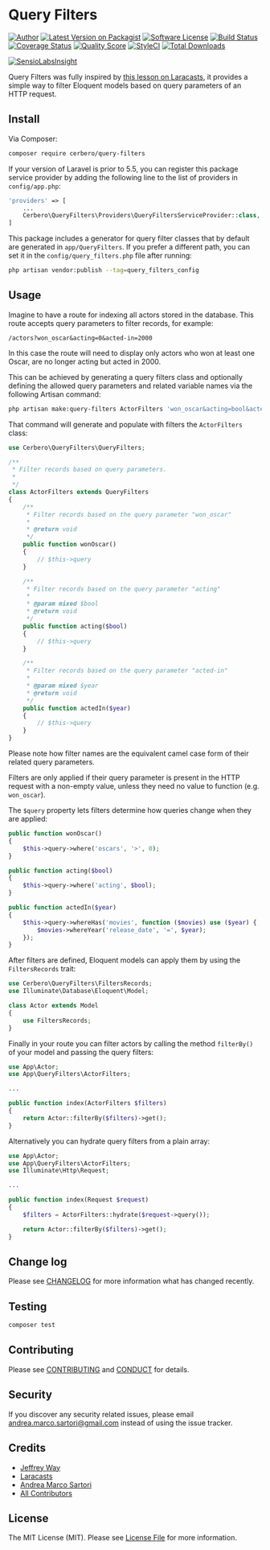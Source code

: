 # Query Filters

[![Author][ico-author]][link-author]
[![Latest Version on Packagist][ico-version]][link-packagist]
[![Software License][ico-license]](LICENSE.md)
[![Build Status][ico-travis]][link-travis]
[![Coverage Status][ico-scrutinizer]][link-scrutinizer]
[![Quality Score][ico-code-quality]][link-code-quality]
[![StyleCI][ico-styleci]][link-styleci]
[![Total Downloads][ico-downloads]][link-downloads]

[![SensioLabsInsight][ico-sensiolabs]][link-sensiolabs]

Query Filters was fully inspired by [this lesson on Laracasts](https://laracasts.com/series/eloquent-techniques/episodes/4), it provides a simple way to filter Eloquent models based on query parameters of an HTTP request.

## Install

Via Composer:

``` bash
composer require cerbero/query-filters
```

If your version of Laravel is prior to 5.5, you can register this package service provider by adding the following line to the list of providers in `config/app.php`:

``` php
'providers' => [
    ...
    Cerbero\QueryFilters\Providers\QueryFiltersServiceProvider::class,
]
```

This package includes a generator for query filter classes that by default are generated in `app/QueryFilters`. If you prefer a different path, you can set it in the `config/query_filters.php` file after running:

``` bash
php artisan vendor:publish --tag=query_filters_config
```

## Usage

Imagine to have a route for indexing all actors stored in the database. This route accepts query parameters to filter records, for example:

```
/actors?won_oscar&acting=0&acted-in=2000
```

In this case the route will need to display only actors who won at least one Oscar, are no longer acting but acted in 2000.

This can be achieved by generating a query filters class and optionally defining the allowed query parameters and related variable names via the following Artisan command:

``` bash
php artisan make:query-filters ActorFilters 'won_oscar&acting=bool&acted-in=year'
```

That command will generate and populate with filters the `ActorFilters` class:

``` php
use Cerbero\QueryFilters\QueryFilters;

/**
 * Filter records based on query parameters.
 *
 */
class ActorFilters extends QueryFilters
{
    /**
     * Filter records based on the query parameter "won_oscar"
     * 
     * @return void
     */
    public function wonOscar()
    {
        // $this->query
    }

    /**
     * Filter records based on the query parameter "acting"
     * 
     * @param mixed $bool
     * @return void
     */
    public function acting($bool)
    {
        // $this->query
    }

    /**
     * Filter records based on the query parameter "acted-in"
     * 
     * @param mixed $year
     * @return void
     */
    public function actedIn($year)
    {
        // $this->query
    }
}
```

Please note how filter names are the equivalent camel case form of their related query parameters.

Filters are only applied if their query parameter is present in the HTTP request with a non-empty value, unless they need no value to function (e.g. `won_oscar`).

The `$query` property lets filters determine how queries change when they are applied:

``` php
public function wonOscar()
{
    $this->query->where('oscars', '>', 0);
}

public function acting($bool)
{
    $this->query->where('acting', $bool);
}

public function actedIn($year)
{
    $this->query->whereHas('movies', function ($movies) use ($year) {
        $movies->whereYear('release_date', '=', $year);
    });
}
```

After filters are defined, Eloquent models can apply them by using the `FiltersRecords` trait:

``` php
use Cerbero\QueryFilters\FiltersRecords;
use Illuminate\Database\Eloquent\Model;

class Actor extends Model
{
    use FiltersRecords;
}
```

Finally in your route you can filter actors by calling the method `filterBy()` of your model and passing the query filters:

``` php
use App\Actor;
use App\QueryFilters\ActorFilters;

...

public function index(ActorFilters $filters)
{
    return Actor::filterBy($filters)->get();
}
```

Alternatively you can hydrate query filters from a plain array:

``` php
use App\Actor;
use App\QueryFilters\ActorFilters;
use Illuminate\Http\Request;

...

public function index(Request $request)
{
    $filters = ActorFilters::hydrate($request->query());

    return Actor::filterBy($filters)->get();
}
```

## Change log

Please see [CHANGELOG](CHANGELOG.md) for more information what has changed recently.

## Testing

``` bash
composer test
```

## Contributing

Please see [CONTRIBUTING](CONTRIBUTING.md) and [CONDUCT](CONDUCT.md) for details.

## Security

If you discover any security related issues, please email andrea.marco.sartori@gmail.com instead of
using the issue tracker.

## Credits

- [Jeffrey Way](https://github.com/JeffreyWay)
- [Laracasts](https://laracasts.com)
- [Andrea Marco Sartori][link-author]
- [All Contributors][link-contributors]

## License

The MIT License (MIT). Please see [License File](LICENSE.md) for more information.

[ico-author]: http://img.shields.io/badge/author-@cerbero90-blue.svg?style=flat-square
[ico-version]: https://img.shields.io/packagist/v/cerbero/query-filters.svg?style=flat-square
[ico-license]: https://img.shields.io/badge/license-MIT-brightgreen.svg?style=flat-square
[ico-travis]: https://img.shields.io/travis/cerbero90/query-filters/master.svg?style=flat-square
[ico-scrutinizer]: https://img.shields.io/scrutinizer/coverage/g/cerbero90/query-filters.svg?style=flat-square
[ico-code-quality]: https://img.shields.io/scrutinizer/g/cerbero90/query-filters.svg?style=flat-square
[ico-styleci]: https://styleci.io/repos/57024205/shield
[ico-downloads]: https://img.shields.io/packagist/dt/cerbero/query-filters.svg?style=flat-square
[ico-sensiolabs]: https://insight.sensiolabs.com/projects/fe5cb80b-d49f-46e6-b94b-79c6087b5c13/big.png

[link-author]: https://twitter.com/cerbero90
[link-packagist]: https://packagist.org/packages/cerbero/query-filters
[link-travis]: https://travis-ci.org/cerbero90/query-filters
[link-scrutinizer]: https://scrutinizer-ci.com/g/cerbero90/query-filters/code-structure
[link-code-quality]: https://scrutinizer-ci.com/g/cerbero90/query-filters
[link-styleci]: https://styleci.io/repos/57024205
[link-downloads]: https://packagist.org/packages/cerbero/query-filters
[link-sensiolabs]: https://insight.sensiolabs.com/projects/fe5cb80b-d49f-46e6-b94b-79c6087b5c13
[link-contributors]: ../../contributors
